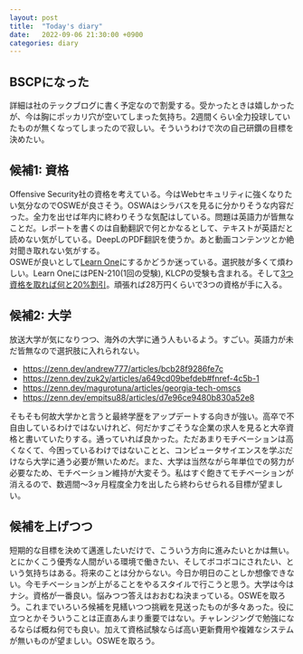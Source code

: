 ```yaml
---
layout: post
title:  "Today's diary"
date:   2022-09-06 21:30:00 +0900
categories: diary
---
```


## BSCPになった
詳細は社のテックブログに書く予定なので割愛する。受かったときは嬉しかったが、今は胸にポッカリ穴が空いてしまった気持ち。2週間くらい全力投球していたものが無くなってしまったので寂しい。そういうわけで次の自己研鑽の目標を決めたい。

## 候補1: 資格
Offensive Security社の資格を考えている。今はWebセキュリティに強くなりたい気分なのでOSWEが良さそう。OSWAはシラバスを見るに分かりそうな内容だった。全力を出せば年内に終わりそうな気配はしている。問題は英語力が皆無なことだ。レポートを書くのは自動翻訳で何とかなるとして、テキストが英語だと読めない気がしている。DeepLのPDF翻訳を使うか。あと動画コンテンツとか絶対聞き取れない気がする。  
OSWEが良いとして[Learn One](https://www.offensive-security.com/learn-one/)にするかどうか迷っている。選択肢が多くて煩わしい。Learn OneにはPEN-210(1回の受験), KLCPの受験も含まれる。そして[3つ資格を取れば何と20%割引](https://www.offensive-security.com/discounts/)。頑張れば28万円くらいで3つの資格が手に入る。

## 候補2: 大学
放送大学が気になりつつ、海外の大学に通う人もいるよう。すごい。英語力が未だ皆無なので選択肢に入れられない。

- https://zenn.dev/andrew777/articles/bcb28f9286fe7c
- https://zenn.dev/zuk2y/articles/a649cd09befdeb#fnref-4c5b-1
- https://zenn.dev/magurotuna/articles/georgia-tech-omscs
- https://zenn.dev/empitsu88/articles/d7e96ce9480b830a52e8

そもそも何故大学かと言うと最終学歴をアップデートする向きが強い。高卒で不自由しているわけではないけれど、何だかすごそうな企業の求人を見ると大卒資格と書いていたりする。通っていれば良かった。ただあまりモチベーションは高くなくて、今困っているわけではないことと、コンピュータサイエンスを学ぶだけなら大学に通う必要が無いためだ。また、大学は当然ながら年単位での努力が必要なため、モチベーション維持が大変そう。私はすぐ飽きてモチベーションが消えるので、数週間～3ヶ月程度全力を出したら終わらせられる目標が望ましい。

## 候補を上げつつ
短期的な目標を決めて邁進したいだけで、こういう方向に進みたいとかは無い。とにかくこう優秀な人間がいる環境で働きたい、そしてボコボコにされたい、という気持ちはある。将来のことは分からない。今日か明日のことしか想像できない。今モチベーションが上がることをやるスタイルで行こうと思う。大学は今はナシ。資格が一番良い。悩みつつ答えはおおむね決まっている。OSWEを取ろう。これまでいろいろ候補を見繕いつつ挑戦を見送ったものが多々あった。役に立つとかそういうことは正直あんまり重要ではない。チャレンジングで勉強になるならば概ね何でも良い。加えて資格試験ならば高い更新費用や複雑なシステムが無いものが望ましい。OSWEを取ろう。
